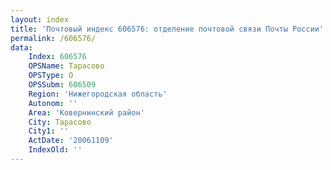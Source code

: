 ```yaml
---
layout: index
title: 'Почтовый индекс 606576: отделение почтовой связи Почты России'
permalink: /606576/
data:
    Index: 606576
    OPSName: Тарасово
    OPSType: О
    OPSSubm: 606509
    Region: 'Нижегородская область'
    Autonom: ''
    Area: 'Ковернинский район'
    City: Тарасово
    City1: ''
    ActDate: '20061109'
    IndexOld: ''
---
```

